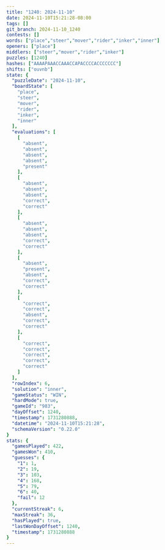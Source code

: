 ```yaml
---
title: "1240: 2024-11-10"
date: 2024-11-10T15:21:28-08:00
tags: []
git_branch: 2024-11-10_1240
contests: []
words: ["place","steer","mover","rider","inker","inner"]
openers: ["place"]
middlers: ["steer","mover","rider","inker"]
puzzles: [1240]
hashes: ["AAAAPAAACCAAACCAPACCCCACCCCCCC"]
shifts: ["ouvnb"]
state: {
  "puzzleDate": "2024-11-10",
  "boardState": [
    "place",
    "steer",
    "mover",
    "rider",
    "inker",
    "inner"
  ],
  "evaluations": [
    [
      "absent",
      "absent",
      "absent",
      "absent",
      "present"
    ],
    [
      "absent",
      "absent",
      "absent",
      "correct",
      "correct"
    ],
    [
      "absent",
      "absent",
      "absent",
      "correct",
      "correct"
    ],
    [
      "absent",
      "present",
      "absent",
      "correct",
      "correct"
    ],
    [
      "correct",
      "correct",
      "absent",
      "correct",
      "correct"
    ],
    [
      "correct",
      "correct",
      "correct",
      "correct",
      "correct"
    ]
  ],
  "rowIndex": 6,
  "solution": "inner",
  "gameStatus": "WIN",
  "hardMode": true,
  "gameId": "983",
  "dayOffset": 1240,
  "timestamp": 1731280888,
  "datetime": "2024-11-10T15:21:28",
  "schemaVersion": "0.22.0"
}
stats: {
  "gamesPlayed": 422,
  "gamesWon": 410,
  "guesses": {
    "1": 1,
    "2": 19,
    "3": 103,
    "4": 168,
    "5": 79,
    "6": 40,
    "fail": 12
  },
  "currentStreak": 6,
  "maxStreak": 36,
  "hasPlayed": true,
  "lastWonDayOffset": 1240,
  "timestamp": 1731280888
}
---
```

<!-- more -->
